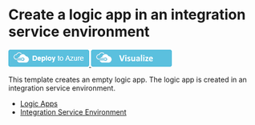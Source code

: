 # Create a logic app in an integration service environment

<a href="https://portal.azure.com/#create/Microsoft.Template/uri/https%3A%2F%2Fraw.githubusercontent.com%2Flaveeshb%2Fazure-tools%2Fmaster%2FTemplates%2Flogic-app-in-integration-service-environment%2Fazuredeploy.json" target="_blank">
    <img src="https://raw.githubusercontent.com/Azure/azure-quickstart-templates/master/1-CONTRIBUTION-GUIDE/images/deploytoazure.png"/>
</a>
<a href="http://armviz.io/#/?load=https%3A%2F%2Fraw.githubusercontent.com%2Flaveeshb%2Fazure-tools%2Fmaster%2FTemplates%2Flogic-app-in-integration-service-environment%2Fazuredeploy.json" target="_blank">
    <img src="https://raw.githubusercontent.com/Azure/azure-quickstart-templates/master/1-CONTRIBUTION-GUIDE/images/visualizebutton.png"/>
</a>

This template creates an empty logic app. The logic app is created in an integration service environment.

- [Logic Apps](https://azure.microsoft.com/services/logic-apps/)
- [Integration Service Environment](https://docs.microsoft.com/en-us/azure/logic-apps/connect-virtual-network-vnet-isolated-environment)

